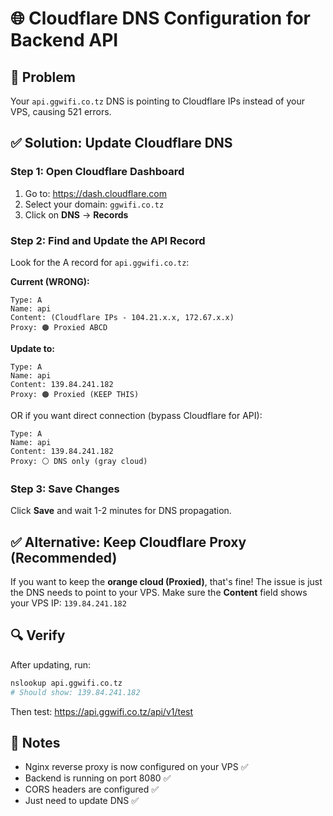 # 🌐 Cloudflare DNS Configuration for Backend API

## 🎯 Problem
Your `api.ggwifi.co.tz` DNS is pointing to Cloudflare IPs instead of your VPS, causing 521 errors.

## ✅ Solution: Update Cloudflare DNS

### Step 1: Open Cloudflare Dashboard
1. Go to: https://dash.cloudflare.com
2. Select your domain: `ggwifi.co.tz`
3. Click on **DNS** → **Records**

### Step 2: Find and Update the API Record
Look for the A record for `api.ggwifi.co.tz`:

**Current (WRONG):**
```
Type: A
Name: api
Content: (Cloudflare IPs - 104.21.x.x, 172.67.x.x)
Proxy: 🟠 Proxied ABCD
```

**Update to:**
```
Type: A
Name: api
Content: 139.84.241.182
Proxy: 🟠 Proxied (KEEP THIS)
```

OR if you want direct connection (bypass Cloudflare for API):

```
Type: A
Name: api
Content: 139.84.241.182
Proxy: ⚪ DNS only (gray cloud)
```

### Step 3: Save Changes
Click **Save** and wait 1-2 minutes for DNS propagation.

## ✅ Alternative: Keep Cloudflare Proxy (Recommended)

If you want to keep the **orange cloud (Proxied)**, that's fine! The issue is just the DNS needs to point to your VPS. Make sure the **Content** field shows your VPS IP: `139.84.241.182`

## 🔍 Verify
After updating, run:
```bash
nslookup api.ggwifi.co.tz
# Should show: 139.84.241.182
```

Then test: https://api.ggwifi.co.tz/api/v1/test

## 📝 Notes
- Nginx reverse proxy is now configured on your VPS ✅
- Backend is running on port 8080 ✅
- CORS headers are configured ✅
- Just need to update DNS ✅



